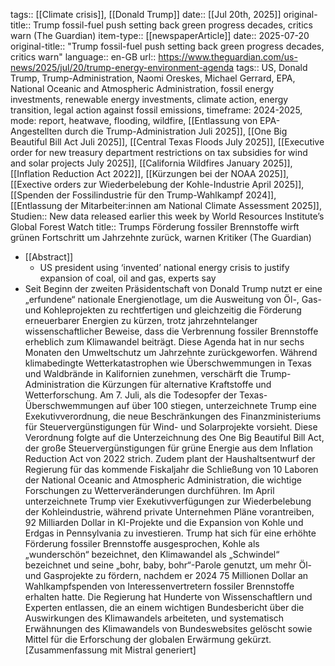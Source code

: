 tags:: [[Climate crisis]], [[Donald Trump]]
date:: [[Jul 20th, 2025]]
original-title:: Trump fossil-fuel push setting back green progress decades, critics warn (The Guardian)
item-type:: [[newspaperArticle]]
date:: 2025-07-20
original-title:: "Trump fossil-fuel push setting back green progress decades, critics warn"
language:: en-GB
url:: https://www.theguardian.com/us-news/2025/jul/20/trump-energy-environment-agenda
tags::  US, Donald Trump, Trump-Administration, Naomi Oreskes, Michael Gerrard, EPA, National Oceanic and Atmospheric Administration, fossil energy investments, renewable energy investments, climate action, energy transition, legal action against fossil emissions, timeframe: 2024-2025, mode: report, heatwave, flooding, wildfire, [[Entlassung von EPA-Angestellten durch die Trump-Administration Juli 2025]], [[One Big Beautiful Bill Act Juli 2025]], [[Central Texas Floods July 2025]], [[Executive order for new treasury department restrictions on tax subsidies for wind and solar projects July 2025]], [[California Wildfires January 2025]], [[Inflation Reduction Act 2022]], [[Kürzungen bei der NOAA 2025]], [[Exective orders zur Wiederbelebung der Kohle-Industrie April 2025]], [[Spenden der Fossilindustrie für den Trump-Wahlkampf 2024]], [[Entlassung der Mitarbeiter:innen am National Climate Assessment 2025]],  
Studien:: New data released earlier this week by World Resources Institute’s Global Forest Watch
title:: Trumps Förderung fossiler Brennstoffe wirft grünen Fortschritt um Jahrzehnte zurück, warnen Kritiker (The Guardian)

- [[Abstract]]
	- US president using ‘invented’ national energy crisis to justify expansion of coal, oil and gas, experts say
- Seit Beginn der zweiten Präsidentschaft von Donald Trump nutzt er 
  eine „erfundene“ nationale Energienotlage, um die Ausweitung von Öl-, Gas- und Kohleprojekten zu rechtfertigen und gleichzeitig die Förderung erneuerbarer Energien zu kürzen, trotz jahrzehntelanger 
  wissenschaftlicher Beweise, dass die Verbrennung fossiler Brennstoffe erheblich zum Klimawandel beiträgt. Diese Agenda hat in nur sechs Monaten den Umweltschutz um Jahrzehnte zurückgeworfen. Während klimabedingte Wetterkatastrophen wie Überschwemmungen in Texas und Waldbrände in Kalifornien zunehmen, verschärft die Trump-Administration  die Kürzungen für alternative Kraftstoffe und Wetterforschung. Am 7.  Juli, als die Todesopfer der Texas-Überschwemmungen auf über 100 
  stiegen, unterzeichnete Trump eine Exekutivverordnung, die neue 
  Beschränkungen des Finanzministeriums für Steuervergünstigungen für Wind- und Solarprojekte vorsieht. Diese Verordnung folgte auf die 
  Unterzeichnung des One Big Beautiful Bill Act, der große 
  Steuervergünstigungen für grüne Energie aus dem Inflation Reduction Act von 2022 strich. Zudem plant der Haushaltsentwurf der Regierung für das  kommende Fiskaljahr die Schließung von 10 Laboren der National Oceanic and Atmospheric Administration, die wichtige Forschungen zu Wetterveränderungen durchführen. Im April unterzeichnete Trump vier Exekutivverfügungen zur Wiederbelebung der Kohleindustrie, während private Unternehmen Pläne vorantreiben, 92 Milliarden Dollar in KI-Projekte und die Expansion von Kohle und Erdgas in Pennsylvania zu investieren. Trump hat sich für eine erhöhte Förderung fossiler Brennstoffe ausgesprochen, Kohle als „wunderschön“ bezeichnet, den 
  Klimawandel als „Schwindel“ bezeichnet und seine „bohr, baby, 
  bohr“-Parole genutzt, um mehr Öl- und Gasprojekte zu fördern, nachdem er 2024 75 Millionen Dollar an Wahlkampfspenden von Interessenvertretern  fossiler Brennstoffe erhalten hatte. Die Regierung hat Hunderte von  Wissenschaftlern und Experten entlassen, die an einem wichtigen  Bundesbericht über die Auswirkungen des Klimawandels arbeiteten, und  systematisch Erwähnungen des Klimawandels von Bundeswebsites gelöscht 
  sowie Mittel für die Erforschung der globalen Erwärmung gekürzt. 
  [Zusammenfassung mit Mistral generiert]